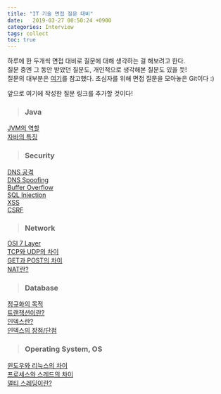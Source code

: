 ```yaml
---
title: "IT 기술 면접 질문 대비"
date:   2019-03-27 00:50:24 +0900
categories: Interview
tags: collect
toc: true
---
```


하루에 한 두개씩 면접 대비로 질문에 대해 생각하는 걸 해보려고 한다.  
질문 중엔 그 동안 받았던 질문도, 개인적으로 생각해본 질문도 있을 듯!  
질문의 대부분은 [여기](https://github.com/JaeYeopHan/Interview_Question_for_Beginner)를 참고했다. 초심자를 위해 면접 질문을 모아놓은 Git이다 :)  
  
앞으로 여기에 작성한 질문 링크를 추가할 것이다!  

> ### Java

[JVM의 역할](https://2ssue.github.io/interview/190327_PJI/)  
[자바의 특징](https://2ssue.github.io/interview/190327_PJI/)  

> ### Security

[DNS 공격](https://2ssue.github.io/interview/190328_PJI/)   
[DNS Spoofing](https://2ssue.github.io/interview/190328_PJI/)  
[Buffer Overflow](https://2ssue.github.io/interview/190406_PJI/)  
[SQL Injection](https://2ssue.github.io/interview/190406_PJI/)  
[XSS](https://2ssue.github.io/interview/190407_PJI/)  
[CSRF](https://2ssue.github.io/interview/190407_PJI/)  

> ### Network

[OSI 7 Layer](https://2ssue.github.io/interview/190329_PJI/)  
[TCP와 UDP의 차이](https://2ssue.github.io/interview/190329_PJI/)  
[GET과 POST의 차이](https://2ssue.github.io/interview/190401_PJI/)  
[NAT란?](https://2ssue.github.io/interview/190401_PJI/)  

> ### Database

[정규화의 목적](https://2ssue.github.io/interview/190402_PJI/)   
[트랜잭션이란?](https://2ssue.github.io/interview/190402_PJI/)  
[인덱스란?](https://2ssue.github.io/interview/190403_PJI/)  
[인덱스의 장점/단점](https://2ssue.github.io/interview/190403_PJI/)  

> ### Operating System, OS

[윈도우와 리눅스의 차이](https://2ssue.github.io/interview/190405_PJI/)  
[프로세스와 스레드의 차이](https://2ssue.github.io/interview/190405_PJI/)  
[멀티 스레딩이란?](https://2ssue.github.io/interview/190405_PJI/)  